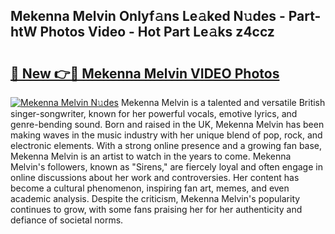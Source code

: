 ## Mekenna Melvin Onlyf𝚊ns Le𝚊ked N𝚞des - Part-htW Photos Video - Hot Part Le𝚊ks z4ccz

# <h2><a href="http://ab61030.deff.icu/?id=Mekenna+Melvin">🔗 New 👉🔴 Mekenna Melvin VIDEO Photos</a></h2>

[![Mekenna Melvin N𝚞des](https://i.imgur.com/rIISA9y.gif)](http://ab61030.deff.icu/?id=Mekenna+Melvin)
Mekenna Melvin is a talented and versatile British singer-songwriter, known for her powerful vocals, emotive lyrics, and genre-bending sound. Born and raised in the UK, Mekenna Melvin has been making waves in the music industry with her unique blend of pop, rock, and electronic elements. With a strong online presence and a growing fan base, Mekenna Melvin is an artist to watch in the years to come. Mekenna Melvin's followers, known as "Sirens," are fiercely loyal and often engage in online discussions about her work and controversies. Her content has become a cultural phenomenon, inspiring fan art, memes, and even academic analysis. Despite the criticism, Mekenna Melvin's popularity continues to grow, with some fans praising her for her authenticity and defiance of societal norms.
